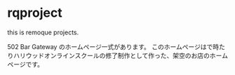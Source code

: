 # rqproject
this is remoque projects.

502 Bar Gateway のホームページ一式があります。
このホームページはで時たりハリウッドオンラインスクールの修了制作として作った、架空のお店のホームページです。
